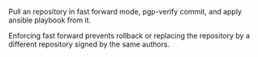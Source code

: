 Pull an repository in fast forward mode, pgp-verify commit, and apply ansible playbook from it.

Enforcing fast forward prevents rollback or replacing the repository by a different repository signed by the same authors.

